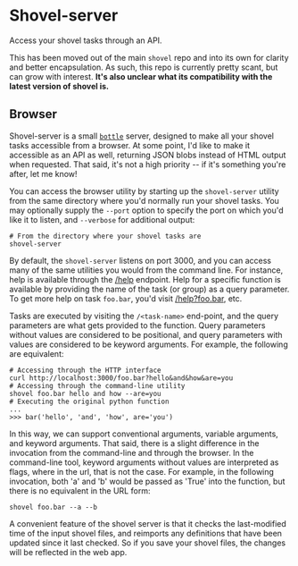 Shovel-server
=============
Access your shovel tasks through an API.

This has been moved out of the main `shovel` repo and into its own for clarity
and better encapsulation. As such, this repo is currently pretty scant, but can
grow with interest. __It's also unclear what its compatibility with the latest
version of shovel is.__

Browser
-------
Shovel-server is a small [`bottle`](http://bottlepy.org/docs/dev/) server,
designed to make all your shovel tasks accessible from a browser. At some
point, I'd like to make it accessible as an API as well, returning JSON blobs
instead of HTML output when requested. That said, it's not a high priority --
if it's something you're after, let me know!

You can access the browser utility by starting up the `shovel-server` utility
from the same directory where you'd normally run your shovel tasks. You may 
optionally supply the `--port` option to specify the port on which you'd like
it to listen, and `--verbose` for additional output:

    # From the directory where your shovel tasks are
    shovel-server

By default, the `shovel-server` listens on port 3000, and you can access many
of the same utilities you would from the command line. For instance, help is
available through the [/help](http://localhost:3000/help) endpoint. Help for
a specific function is available by providing the name of the task (or group)
as a query parameter. To get more help on task `foo.bar`, you'd visit
[/help?foo.bar](http://localhost:3000/help?foo.bar), etc.

Tasks are executed by visiting the `/<task-name>` end-point, and the query 
parameters are what gets provided to the function. Query parameters without
values are considered to be positional, and query parameters with values are
considered to be keyword arguments. For example, the following are equivalent:

    # Accessing through the HTTP interface
    curl http://localhost:3000/foo.bar?hello&and&how&are=you
    # Accessing through the command-line utility
    shovel foo.bar hello and how --are=you
    # Executing the original python function
    ...
    >>> bar('hello', 'and', 'how', are='you')

In this way, we can support conventional arguments, variable arguments, and
keyword arguments. That said, there is a slight difference in the invocation
from the command-line and through the browser. In the command-line tool, 
keyword arguments without values are interpreted as flags, where in the url,
that is not the case. For example, in the following invocation, both 'a' and
'b' would be passed as 'True' into the function, but there is no equivalent
in the URL form:

    shovel foo.bar --a --b

A convenient feature of the shovel server is that it checks the last-modified
time of the input shovel files, and reimports any definitions that have been
updated since it last checked. So if you save your shovel files, the changes
will be reflected in the web app.
